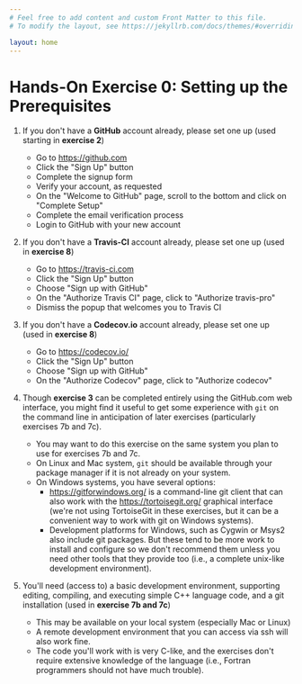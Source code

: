 ```yaml
---
# Feel free to add content and custom Front Matter to this file.
# To modify the layout, see https://jekyllrb.com/docs/themes/#overriding-theme-defaults

layout: home
---
```

# Hands-On Exercise 0: Setting up the Prerequisites 

1. If you don't have a **GitHub** account already, please set one up (used starting in **exercise 2**)
   - Go to <https://github.com>
   - Click the "Sign Up" button
   - Complete the signup form
   - Verify your account, as requested
   - On the "Welcome to GitHub" page, scroll to the bottom and click on "Complete Setup"
   - Complete the email verification process
   - Login to GitHub with your new account

2. If you don't have a **Travis-CI** account already, please set one up (used in **exercise 8**)
   - Go to <https://travis-ci.com>
   - Click the "Sign Up" button
   - Choose "Sign up with GitHub"
   - On the  "Authorize Travis CI" page, click to "Authorize travis-pro"
   - Dismiss the popup that welcomes you to Travis CI

3. If you don't have a **Codecov.io** account already, please set one up (used in **exercise 8**)
   - Go to <https://codecov.io/>
   - Click the "Sign Up" button
   - Choose "Sign up with GitHub"
   - On the  "Authorize Codecov" page, click to "Authorize codecov"  

4. Though **exercise 3** can be completed entirely using the GitHub.com web interface, you might find it useful to get some experience with `git` on the command line in anticipation of later exercises (particularly exercises 7b and 7c).
   - You may want to do this exercise on the same system you plan to use for exercises 7b and 7c.
   - On Linux and Mac system, `git` should be available through your package manager if it is not already on your system.
   - On Windows systems, you have several options:
      - <https://gitforwindows.org/> is a command-line git client that can also work with the <https://tortoisegit.org/> graphical interface (we're not using TortoiseGit in these exercises, but it can be a convenient way to work with git on Windows systems).
      - Development platforms for Windows, such as  Cygwin or Msys2 also include git packages.  But these tend to be more work to install and configure so we don't recommend them unless you need other tools that they provide too (i.e., a complete unix-like development environment).

5. You'll need (access to) a basic development environment, supporting editing, compiling, and executing simple C++ language code, and a git installation (used in **exercise 7b and 7c**)
   - This may be available on your local system (especially Mac or Linux)
   - A remote development environment that you can access via ssh will also work fine.
   - The code you'll work with is very C-like, and the exercises don't require extensive knowledge of the language (i.e., Fortran programmers should not have much trouble).
